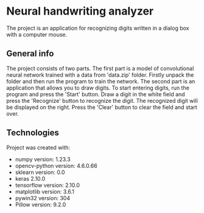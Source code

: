 # Neural handwriting analyzer
The project is an application for recognizing digits written in a dialog box with a computer mouse.

## General info
The project consists of two parts. The first part is a model of convolutional neural network trained with a data from 
'data.zip' folder. Firstly unpack the folder and then run the program to train the network. The second part is an 
application that allows you to draw digits. To start entering digits, run the program and press the 'Start' button. 
Draw a digit in the white field and press the 'Recognize' button to recognize the digit. The recognized digit will be 
displayed on the right. Press the 'Clear' button to clear the field and start over.

## Technologies
Project was created with:
* numpy version: 1.23.3
* opencv-python version: 4.6.0.66
* sklearn version: 0.0
* keras 2.10.0
* tensorflow version: 2.10.0
* matplotlib version: 3.6.1
* pywin32 version: 304
* Pillow version: 9.2.0
